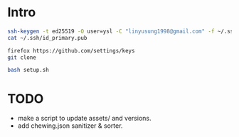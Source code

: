 # Intro

```bash
ssh-keygen -t ed25519 -O user=ysl -C "linyusung1998@gmail.com" -f ~/.ssh/id_primary -N ""
cat ~/.ssh/id_primary.pub

firefox https://github.com/settings/keys
git clone

bash setup.sh
```

# TODO

- make a script to update assets/ and versions.
- add chewing.json sanitizer & sorter.

